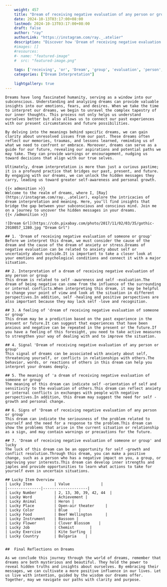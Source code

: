 ```yaml
---
    weight: 457
    title: "Dream of receiving negative evaluation of any person or group"  # Assuming 'title' column exists
    date: 2024-10-13T03:17:00+08:00
    lastmod: 2024-10-13T03:17:00+08:00
    draft: false
    author: "ray"
    authorLink: "https://instagram.com/ray._.atelier"
    description: "Discover how 'Dream of receiving negative evaluation of any person or group' can interpret your future and uncover its significant meanings in your life."
    #images: []
    #resources:
    #- name: "featured-image"
    #  src: "featured-image.png"
    
    tags: ['receiving', 'or', 'Dream', 'group', 'evaluation', 'person', 'of', 'any', 'negative']
    categories: ["Dream Interpretation"]
    
    lightgallery: true
---
```

    
    Dreams have long fascinated humanity, serving as a window into our subconscious. Understanding and analyzing dreams can provide valuable insights into our emotions, fears, and desires. When we take the time to interpret our dreams, we begin to unravel the complex tapestry of our inner thoughts. This process not only helps us understand ourselves better but also allows us to connect our past experiences with our present circumstances and future possibilities.
    
    By delving into the meanings behind specific dreams, we can gain clarity about unresolved issues from our past. These dreams often reflect our memories, traumas, and lessons learned, reminding us of what we need to confront or embrace. Moreover, dreams can serve as a guide for our future, revealing our aspirations and potential paths we may take. They can provide warnings or encouragement, nudging us toward decisions that align with our true selves.
    
    Ultimately, dream interpretation is more than just a curious pastime; it is a profound practice that bridges our past, present, and future. By engaging with our dreams, we can unlock the hidden messages they carry, leading us toward greater self-awareness and personal growth.
    
    {{< admonition >}}
    Welcome to the realm of dreams, where I, [Ray](https://instagram.com/ray._.atelier), explore the intricacies of dream interpretation and meaning. Here, you’ll find insights that bridge the gap between your subconscious and conscious mind. Join me on a journey to uncover the hidden messages in your dreams.
    {{< /admonition >}}
    
    ![Dream Grl](https://cdn.pixabay.com/photo/2017/11/02/03/35/gothic-2910057_1280.jpg "Dream Grl")
    
    ## 1. 'Dream of receiving negative evaluation of someone or group'
    Before we interpret this dream, we must consider the cause of the dream and the cause of the dream of anxiety or stress.Dreams of negative evaluation can be related to anxiety about self or uncertainty about outside.It is important to take a closer look at your emotions and psychological conditions and connect it with a major situation.
    
    ## 2. Interpretation of a dream of receiving negative evaluation of any person or group
    This dream is related to self -awareness and self -evaluation.The dream of being negative can come from the influence of the surrounding or internal conflicts.When interpreting this dream, it may be helpful to change your point of view and look at the situation in different perspectives.In addition, self -healing and positive perspectives are also important because they may lack self -love and recognition.
    
    ## 3. A feeling of 'dream of receiving negative evaluation of someone or group'
    This dream may be a prediction based on the past experience in the present or future.It can suggest that experiences that have been anxious and negative can be repeated in the present or the future.If you have a feeling of this foresight, you need to take active measures to strengthen your way of dealing with and to improve the situation.
    
    ## 4. Signal 'Dream of receiving negative evaluation of any person or group'
    This signal of dreams can be associated with anxiety about self, threatening yourself, or conflicts in relationships with others.The behavior, words, or reactions of others in this dream can help you interpret your dreams deeply.
    
    ## 5. The meaning of 'a dream of receiving negative evaluation of someone or group'
    The meaning of this dream can indicate self -orientation of self and sensitivity to the evaluation of others.This dream can reflect anxiety or internal conflicts in exchanges with people with negative perspectives.In addition, this dream may suggest the need for self -growth and personal change.
    
    ## 6. Signs of 'Dream of receiving negative evaluation of any person or group'
    This dream can indicate the seriousness of the problem related to yourself and the need for a response to the problem.This dream can show the problems that arise in the current situation or relationship as a sign, and may contain warnings or precautions for the future.
    
    ## 7. 'Dream of receiving negative evaluation of someone or group' and lucky
    The luck of this dream can be an opportunity for self -growth and conflict resolution.Through this dream, you can make a positive change, such as a person who has a negative impact on you, a group, or improving your interests.This dream can develop inner strengths and japles and provide opportunities to learn what actions to take for yourself even in uncertain situations.
    
    ## Lucky Item Overview
    | Lucky Item          | Value              |
    |---------------|--------------------|
    | Lucky Number        | 2, 13, 30, 39, 42, 44  |
    | Lucky Word          | Achievement |
    | Lucky Animal        | Heron |
    | Lucky Place         | Open-air theater     |
    | Lucky Color         | Blue     |
    | Lucky Food          | Beef Wellington      |
    | Lucky Instrument    | Bassoon |
    | Lucky Flower        | Clover Blossom    |
    | Lucky Job           | Chemist       |
    | Lucky Exercise      | Kite Surfing  |
    | Lucky Country       | Bulgaria    |
    
    
    ##  Final Reflections on Dreams
    
    As we conclude this journey through the world of dreams, remember that dreams are both mysterious and beautiful. They hold the power to reveal hidden truths and insights about ourselves. By embracing their messages, we can cultivate a more positive influence in our lives. Let us live with intention, guided by the wisdom our dreams offer. Together, may we navigate our paths with clarity and purpose.
    